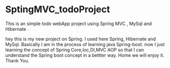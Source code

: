 # SptingMVC_todoProject
This is an simple todo webApp project using Spring MVC , MySql and Hibernate .


hey this is my new project on Spring.
I used here Spring, Hibernate and MySql.
Basically I am in the process of learning java Spring-boot.
now I just learning the concept of Spring Core,Ioc,DI,MVC AOP so that I can understand the Spring boot concept in a bettter way.
Home we will enjoy it.
Thank You.

